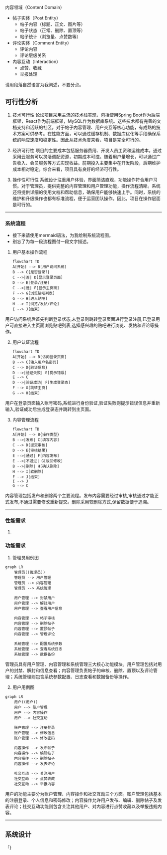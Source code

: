 内容领域（Content Domain）
- 帖子实体（Post Entity）
  * 帖子内容（标题、正文、图片等）
  * 帖子状态（正常、删除、置顶等）
  * 帖子统计（浏览量、点赞数等）
- 评论实体（Comment Entity）
  * 评论内容
  * 评论层级关系
- 内容互动（Interaction）
  * 点赞、收藏
  * 举报处理

请用段落自然语言为我阐述，不要分点。
## 可行性分析

1. 技术可行性
论坛项目采用主流的技术栈实现，包括使用Spring Boot作为后端框架，React作为前端框架，MySQL作为数据库系统。这些技术都有完善的文档支持和活跃的社区。对于帖子内容管理、用户交互等核心功能，有成熟的技术方案可供参考。在性能方面，可以通过缓存机制、数据库优化等手段确保系统的响应速度和稳定性。因此从技术角度来看，项目是完全可行的。

2. 经济可行性
项目的主要成本包括服务器费用、开发人员工资和运维成本。通过采用云服务可以灵活调配资源，初期成本可控。随着用户量增长，可以通过广告收入、会员服务等方式实现收益。前期投入主要集中在开发阶段，后期维护成本相对稳定。综合来看，项目具有良好的经济可行性。

3. 操作性可行性
系统设计注重用户体验，界面简洁直观，功能操作符合用户习惯。对于管理员，提供完整的内容管理和用户管理功能，操作流程清晰。系统还将提供详细的使用文档和帮助信息，确保用户能够快速上手。同时，系统的维护和升级操作也都有标准流程，便于运营团队操作。因此，项目在操作层面是可行的。

---
### 系统流程
- 接下来请使用mermaid语法，为我绘制系统流程图。
- 别忘了为每一段流程图付一段文字描述。

1. 用户基本操作流程
   ```mermaid
   flowchart TD
   A[开始] --> B[用户访问系统]
   B --> C{是否登录?}
   C -->|否| D[显示登录页面]
   D --> E[登录/注册]
   C -->|是| F[显示主页面]
   F --> G[浏览贴吧列表]
   G --> H[进入贴吧]
   H --> I[浏览/发帖/评论]
   I --> J[结束]
   ```
用户访问系统后首先判断登录状态,未登录则跳转登录页面进行登录注册,已登录用户可直接进入主页面浏览贴吧列表,选择感兴趣的贴吧进行浏览、发帖和评论等操作。

2. 用户认证流程
   ```mermaid
   flowchart TD
   A[开始] --> B[访问登录页面]
   B --> C[输入用户名密码]
   C --> D{验证信息}
   D -->|验证失败| E[提示错误]
   E --> C
   D -->|验证成功| F[生成登录态]
   F --> G[跳转主页]
   G --> H[结束]
   ```
用户在登录页面输入账号密码,系统进行身份验证,验证失败则提示错误信息并重新输入,验证成功后生成登录态并跳转到主页面。

3. 内容管理流程
   ```mermaid
   flowchart TD
   A[开始] --> B{操作类型}
   B -->|发布| C[填写内容]
   C --> D[提交审核]
   D --> E{审核结果}
   E -->|通过| F[内容发布]
   E -->|不通过| G[驳回修改]
   B -->|删除| H[确认删除]
   H --> I[软删除]
   F --> J[结束]
   I --> J
   G --> C
   ```
内容管理包括发布和删除两个主要流程。发布内容需要经过审核,审核通过才能正式发布,不通过需要修改重新提交。删除采用软删除方式,保留数据便于追溯。

---

### 性能需求
1. 




### 功能需求

1. 管理员用例图
```mermaid
graph LR
    管理员((管理员))
    管理员 --> 用户管理
    管理员 --> 内容管理
    管理员 --> 系统管理
    
    用户管理 --> 封禁用户
    用户管理 --> 解封用户
    用户管理 --> 查看用户信息
    
    内容管理 --> 帖子审核
    内容管理 --> 删除帖子
    内容管理 --> 置顶帖子
    内容管理 --> 管理评论
    
    系统管理 --> 配置系统参数
    系统管理 --> 查看系统日志
    系统管理 --> 数据备份
```

管理员具有用户管理、内容管理和系统管理三大核心功能模块。用户管理包括对用户的封禁、解封和信息查看；内容管理负责帖子的审核、删除、置顶以及评论管理；系统管理则包含系统参数配置、日志查看和数据备份等操作。

2. 用户用例图
```mermaid
graph LR
    用户((用户))
    用户 --> 账户管理
    用户 --> 内容操作
    用户 --> 社交互动
    
    账户管理 --> 注册登录
    账户管理 --> 修改信息
    账户管理 --> 修改密码
    
    内容操作 --> 发布帖子
    内容操作 --> 编辑帖子
    内容操作 --> 删除帖子
    内容操作 --> 发表评论
    
    社交互动 --> 关注用户
    社交互动 --> 点赞收藏
    社交互动 --> 举报内容

```

用户的功能主要分为账户管理、内容操作和社交互动三个方面。账户管理包括基本的注册登录、个人信息和密码修改；内容操作允许用户发布、编辑、删除帖子及发表评论；社交互动功能则包含关注其他用户、对内容进行点赞收藏以及举报违规内容。

---

## 系统设计
「}